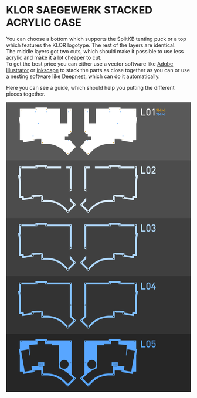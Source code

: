 # KLOR SAEGEWERK STACKED ACRYLIC CASE

You can choose a bottom which supports the SplitKB tenting puck or a top which features the KLOR logotype. The rest of the layers are identical.\
The middle layers got two cuts, which should make it possible to use less acrylic and make it a lot cheaper to cut.\
To get the best price you can either use a vector software like [Adobe Illustrator](https://www.adobe.com/products/illustrator.html) or [inkscape](https://inkscape.org/) to stack the parts as close together as you can or use a nesting software like [Deepnest](https://deepnest.io/), which can do it automatically.

Here you can see a guide, which should help you putting the different pieces together.

![Saegewerk Puzzleguide](docs/KLOR_saegewerk_puzzleguide.svg)